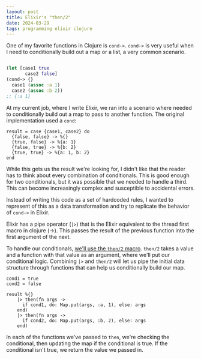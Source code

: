 ```yaml
---
layout: post
title: Elixir's "then/2"
date: 2024-03-29
tags: programming elixir clojure
---
```

One of my favorite functions in Clojure is `cond->`. `cond->` is very useful when I need to conditionally build out a map or a list, a very common scenario.

```clojure

(let [case1 true
       case2 false]
(cond-> {}
  case1 (assoc :a 1)
  case2 (assoc :b 2))
;; {:a 1}
```

At my current job, where I write Elixir, we ran into a scenario where needed to conditionally build out a map to pass to another function.
The original implementation used a `cond`:

```
result = case {case1, case2} do
  {false, false} -> %{}
  {true, false} -> %{a: 1}
  {false, true} -> %{b: 2}
  {true, true} -> %{a: 1, b: 2}
end
```

While this gets us the result we're looking for, I didn't like that the reader has to think about every combination of conditionals.
This is good enough for two conditionals, but it was possible that we needed to handle a third.
This can become increasingly complex and susceptible to accidental errors.

Instead of writing this code as a set of hardcoded rules, I wanted to represent of this as a data transformation and try to replicate the behavior of `cond->` in Elixir.

Elixir has a pipe operator (`|>`) that is the Elixir equivalent to the thread first macro in clojure (->).
This passes the result of the previous function into the first argument of the next.

To handle our conditionals, [we'll use the `then/2` macro](https://hexdocs.pm/elixir/1.12.3/Kernel.html#then/2). `then/2` takes a value and a function with that value as an argument, where we'll put our conditional logic. Combining `|>` and `then/2` will let us pipe the initial data structure through functions that can help us conditionally build our map.


```
cond1 = true
cond2 = false

result %{}
    |> then(fn args ->
      if cond1, do: Map.put(args, :a, 1), else: args
    end)
    |> then(fn args ->
      if cond2, do: Map.put(args, :b, 2), else: args
    end)
```

In each of the functions we've passed to `then`, we're checking the conditional, then updating the map if the conditional is true.
If the conditional isn't true, we return the value we passed in.
